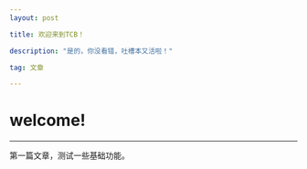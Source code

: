 ```yaml
---
layout: post

title: 欢迎来到TCB！

description: "是的，你没看错，吐槽本又活啦！"

tag: 文章

---
```


# welcome!

----

第一篇文章，测试一些基础功能。
